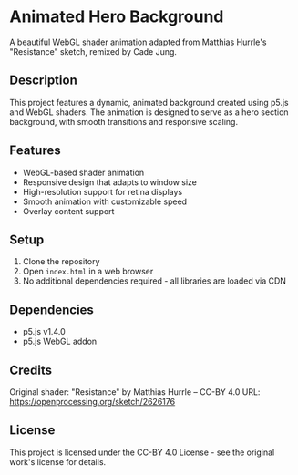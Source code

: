 # Animated Hero Background

A beautiful WebGL shader animation adapted from Matthias Hurrle's "Resistance" sketch, remixed by Cade Jung.

## Description

This project features a dynamic, animated background created using p5.js and WebGL shaders. The animation is designed to serve as a hero section background, with smooth transitions and responsive scaling.

## Features

- WebGL-based shader animation
- Responsive design that adapts to window size
- High-resolution support for retina displays
- Smooth animation with customizable speed
- Overlay content support

## Setup

1. Clone the repository
2. Open `index.html` in a web browser
3. No additional dependencies required - all libraries are loaded via CDN

## Dependencies

- p5.js v1.4.0
- p5.js WebGL addon

## Credits

Original shader: "Resistance" by Matthias Hurrle – CC-BY 4.0
URL: https://openprocessing.org/sketch/2626176

## License

This project is licensed under the CC-BY 4.0 License - see the original work's license for details. 